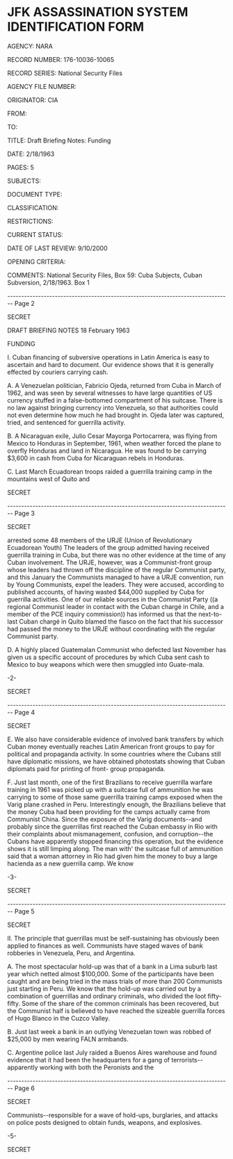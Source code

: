 # JFK ASSASSINATION SYSTEM IDENTIFICATION FORM

AGENCY: NARA

RECORD NUMBER: 176-10036-10065

RECORD SERIES: National Security Files

AGENCY FILE NUMBER:

ORIGINATOR: CIA

FROM:

TO:

TITLE: Draft Briefing Notes: Funding

DATE: 2/18/1963

PAGES: 5

SUBJECTS:

DOCUMENT TYPE:

CLASSIFICATION:

RESTRICTIONS:

CURRENT STATUS:

DATE OF LAST REVIEW: 9/10/2000

OPENING CRITERIA:

COMMENTS: National Security Files, Box 59: Cuba Subjects, Cuban Subversion, 2/18/1963. Box 1


-------------------------------------------------------------------------------- Page 2

SECRET


DRAFT BRIEFING NOTES 18 February 1963

FUNDING

I. Cuban financing of subversive operations in Latin America is easy to ascertain and hard to document. Our evidence shows that it is generally effected by couriers carrying cash.

A. A Venezuelan politician, Fabricio Ojeda, returned from Cuba in March of 1962, and was seen by several witnesses to have large quantities of US currency stuffed in a false-bottomed compartment of his suitcase. There is no law against bringing currency into Venezuela, so that authorities could not even determine how much he had brought in. Ojeda later was captured, tried, and sentenced for guerrilla activity.

B. A Nicaraguan exile, Julio Cesar Mayorga Portocarrera, was flying from Mexico to Honduras in September, 1961, when weather forced the plane to overfly Honduras and land in Nicaragua. He was found to be carrying $3,600 in cash from Cuba for Nicaraguan rebels in Honduras.

C. Last March Ecuadorean troops raided a guerrilla training camp in the mountains west of Quito and


SECRET


-------------------------------------------------------------------------------- Page 3

SECRET

arrested some 48 members of the URJE (Union of Revolutionary Ecuadorean Youth) The leaders of the group admitted having received guerrilla training in Cuba, but there was no other evidence at the time of any Cuban involvement. The URJE, however, was a Communist-front group whose leaders had thrown off the discipline of the regular Communist party, and this January the Communists managed to have a URJE convention, run by Young Communists, expel the leaders. They were accused, according to published accounts, of having wasted $44,000 supplied by Cuba for guerrilla activities. One of our reliable sources in the Communist Party ((a regional Communist leader in contact with the Cuban chargé in Chile, and a member of the PCE inquiry commission)) has informed us that the next-to-last Cuban chargé in Quito blamed the fiasco on the fact that his successor had passed the money to the URJE without coordinating with the regular Communist party.

D. A highly placed Guatemalan Communist who defected last November has given us a specific account of procedures by which Cuba sent cash to Mexico to buy weapons which were then smuggled into Guate-mala.

-2-

SECRET


-------------------------------------------------------------------------------- Page 4

SECRET

E. We also have considerable evidence of involved bank transfers by which Cuban money eventually reaches Latin American front groups to pay for political and propaganda activity. In some countries where the Cubans still have diplomatic missions, we have obtained photostats showing that Cuban diplomats paid for printing of front- group propaganda.

F. Just last month, one of the first Brazilians to receive guerrilla warfare training in 1961 was picked up with a suitcase full of ammunition he was carrying to some of those same guerrilla training camps exposed when the Varig plane crashed in Peru. Interestingly enough, the Brazilians believe that the money Cuba had been providing for the camps actually came from Communist China. Since the exposure of the Varig documents--and probably since the guerrillas first reached the Cuban embassy in Rio with their complaints about mismanagement, confusion, and corruption--the Cubans have apparently stopped financing this operation, but the evidence shows it is still limping along. The man with' the suitcase full of ammunition said that a woman attorney in Rio had given him the money to buy a large hacienda as a new guerrilla camp. We know

-3-

SECRET


-------------------------------------------------------------------------------- Page 5

SECRET

II. The principle that guerrillas must be self-sustaining has obviously been applied to finances as well. Communists have staged waves of bank robberies in Venezuela, Peru, and Argentina.

A. The most spectacular hold-up was that of a bank in a Lima suburb last year which netted almost $100,000. Some of the participants have been caught and are being tried in the mass trials of more than 200 Communists just starting in Peru. We know that the hold-up was carried out by a combination of guerrillas and ordinary criminals, who divided the loot fifty-fifty. Some of the share of the common criminals has been recovered, but the Communist half is believed to have reached the sizeable guerrilla forces of Hugo Blanco in the Cuzco Valley.

B. Just last week a bank in an outlying Venezuelan town was robbed of $25,000 by men wearing FALN armbands.

C. Argentine police last July raided a Buenos Aires warehouse and found evidence that it had been the headquarters for a gang of terrorists--apparently working with both the Peronists and the


-------------------------------------------------------------------------------- Page 6

SECRET

Communists--responsible for a wave of hold-ups,
burglaries, and attacks on police posts designed
to obtain funds, weapons, and explosives.

-5-

SECRET
